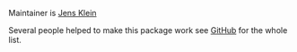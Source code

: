 Maintainer is [Jens Klein](https://github.com/jensens)

Several people helped to make this package work see [GitHub](https://github.com/collective/pas.plugins.authomatic/graphs/contributors) for the whole list.
